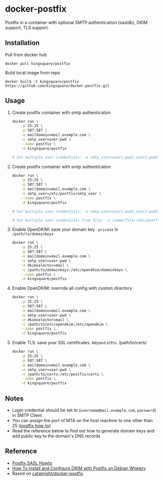 # docker-postfix

Postfix in a container with optional SMTP authentication (sasldb), DKIM support, TLS support.

## Installation

Pull from docker hub

    docker pull kingsquare/postfix

Build local image from repo

    docker build -t kingsquare/postfix https://github.com/kingsquare/docker-postfix.git

## Usage

1. Create postfix container with smtp authentication

	```bash
	docker run \
	    -p 25:25 \
        -p 587:587 \
        -e maildomain=mail.example.com \
        -e smtp_user=user:pwd \
        --name postfix \
        -d kingsquare/postfix
 
	# Set multiple user credentials: -e smtp_user=user1:pwd1,user2:pwd2,...,userN:pwdN
	```

1. Create postfix container with smtp authentication

	```bash
	docker run \
	    -p 25:25 \
        -p 587:587 \
        -e maildomain=mail.example.com \
        -e smtp_user=/etc/postfix/smtp_user \
        --name postfix \
        -d kingsquare/postfix
 
	# Set multiple user credentials: -e smtp_user=user1:pwd1,user2:pwd2,...,userN:pwdN
 
	# Set multiple user credentials from file: -v /some/file:/etc/postfix/smtp_users
 
1. Enable OpenDKIM: save your domain key `.private` in `/path/to/domainkeys`

	```bash
	docker run \
	    -p 25:25 \
        -p 587:587 \
        -e maildomain=mail.example.com \
        -e smtp_user=user:pwd \
        -e dkimselector=mail \
        -v /path/to/domainkeys:/etc/opendkim/domainkeys \
        --name postfix \
        -d kingsquare/postfix
	```

1. Enable OpenDKIM: override all config with custom directory

	```bash
	docker run \
	    -p 25:25 \
	    -p 587:587 \
        -e maildomain=mail.example.com \
        -e smtp_user=user:pwd \
        -e dkimselector=mail \
        -v /path/to/etc/opendkim:/etc/opendkim \
        --name postfix \
        -d kingsquare/postfix
	```

1. Enable TLS: save your SSL certificates .key` and `.crt` to  `/path/to/certs`
    
    ```bash
    docker run \
	    -p 25:25 \
        -p 587:587 \
        -e maildomain=mail.example.com \
        -e smtp_user=user:pwd \
        -v /path/to/certs:/etc/postfix/certs \
        --name postfix \
        -d kingsquare/postfix
    ```

## Notes

+ Login credential should be set to (`username@mail.example.com`, `password`) in SMTP Client
+ You can assign the port of MTA on the host machine to one other than 25 ([postfix how-to](http://www.postfix.org/MULTI_INSTANCE_README.html))
+ Read the reference below to find out how to generate domain keys and add public key to the domain's DNS records

## Reference
+ [Postfix SASL Howto](http://www.postfix.org/SASL_README.html)
+ [How To Install and Configure DKIM with Postfix on Debian Wheezy](https://www.digitalocean.com/community/articles/how-to-install-and-configure-dkim-with-postfix-on-debian-wheezy)
+ Based on [catatnight/docker-postfix](https://github.com/catatnight/docker-postfix)


